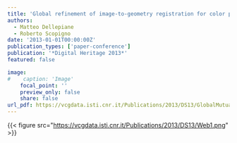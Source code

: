 ```yaml
---
title: 'Global refinement of image-to-geometry registration for color projection'
authors:
  - Matteo Dellepiane
  - Roberto Scopigno
date: '2013-01-01T00:00:00Z'
publication_types: ['paper-conference']
publication: '*Digital Heritage 2013*'
featured: false

image:
#    caption: 'Image'
    focal_point: ''
    preview_only: false
    share: false
url_pdf: https://vcgdata.isti.cnr.it/Publications/2013/DS13/GlobalMutual_Final.pdf
---
```

{{< figure src="https://vcgdata.isti.cnr.it/Publications/2013/DS13/Web1.png" >}}
